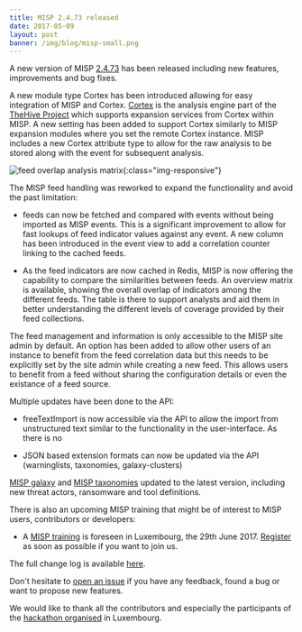 ```yaml
---
title: MISP 2.4.73 released
date: 2017-05-09
layout: post
banner: /img/blog/misp-small.png
---
```


A new version of MISP [2.4.73](https://github.com/MISP/MISP/tree/v2.4.73) has been released including new features, improvements and bug fixes.

A new module type Cortex has been introduced allowing for easy integration of MISP and Cortex. [Cortex](https://github.com/CERT-BDF/Cortex) is the analysis engine part of the [TheHive Project](https://thehive-project.org/) which supports expansion services from Cortex within MISP. A new setting has been added to support Cortex similarly to MISP expansion modules where you set the remote Cortex instance. MISP includes a new Cortex attribute type to allow for the raw analysis to be stored along with the event for subsequent analysis.

![feed overlap analysis matrix](/img/blog/feed-overlap-analys-matrix.png){:class="img-responsive"}

The MISP feed handling was reworked to expand the functionality and avoid the past limitation:

- feeds can now be fetched and compared with events without being imported as MISP events. This is a significant improvement to allow for fast lookups of feed indicator values against any event. A new column has been introduced in the event view to add a correlation counter linking to the cached feeds.

- As the feed indicators are now cached in Redis, MISP is now offering the capability to compare the similarities between feeds. An overview matrix is available, showing the overall overlap of indicators among the different feeds. The table is
there to support analysts and aid them in better understanding the different levels of coverage provided by their feed collections.

The feed management and information is only accessible to the MISP site admin by default.
An option has been added to allow other users of an instance to benefit from the feed correlation data but this needs to be explicitly set by the site admin while creating a new feed. This allows users to benefit from a feed without sharing the configuration details or even the existance of a feed source.

Multiple updates have been done to the API:

- freeTextImport is now accessible via the API to allow the import from unstructured text similar to the functionality in the user-interface. As there is no

- JSON based extension formats can now be updated via the API (warninglists, taxonomies, galaxy-clusters)

[MISP galaxy](https://github.com/MISP/misp-galaxy) and [MISP taxonomies](https://github.com/MISP/misp-taxonomies) updated to the latest version, including new threat actors, ransomware and tool definitions.

There is also an upcoming MISP training that might be of interest to MISP users, contributors or developers:

- A [MISP training](https://www.eventbrite.com/e/misp-training-june-edition-tickets-33663081182) is foreseen in Luxembourg, the 29th June 2017. [Register](https://www.eventbrite.com/e/misp-training-june-edition-tickets-33663081182) as soon as possible if you want to join us.

The full change log is available [here](https://www.misp.software/Changelog.txt).

Don't hesitate to [open an issue](https://github.com/MISP/MISP/issues) if you have any feedback, found a bug or want to propose new features.

We would like to thank all the contributors and especially the participants of the [hackathon organised](https://hackathon.hack.lu/) in Luxembourg.
